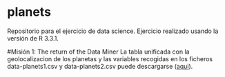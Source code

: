 # planets
Repositorio para el ejercicio de data science. Ejercicio realizado usando la versión de R 3.3.1.

#Misión 1: The return of the Data Miner
La tabla unificada con la geolocalizacion de los planetas y las variables recogidas en los ficheros data-planets1.csv y data-planets2.csv puede descargarse ([aqui](https://github.com/planets/blob/master/planets.csv)).
 
